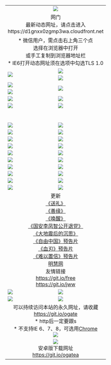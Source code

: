 ﻿<table>
  <tr></tr>
  <tr><td colspan=2 align=center><img src="https://cloud.githubusercontent.com/assets/11880933/13434984/f430fae2-e012-11e5-814f-c2df1e82b247.jpg" /></td></tr>
  <tr><td colspan=2 align=center>网门<br>最新动态网址，请点击进入
<br>https://d1gnxx0zgmp3wa.cloudfront.net
    </td>
  </tr>
  <tr>
    <td colspan=2 align=center>* 微信用户，需点击右上角三个点<br>选择在浏览器中打开<br>或手工复制到浏览器地址栏
    <br>* IE6打开动态网址须在选项中勾选TLS 1.0</td>
  </tr>
  <tr>
    <td rowspan=2><a href="https://d1gnxx0zgmp3wa.cloudfront.net/ogUP.aspx?name=11DKC.mp4&list=11DKC" target="_blank"><img src="https://d1gnxx0zgmp3wa.cloudfront.net/Up/11DKC1.jpg" /></a></td> 
    <td><div><a href="https://d1gnxx0zgmp3wa.cloudfront.net/ogUP.aspx?name=LRWS.mp4&list=LRWS" target="_blank"><img src="https://d1gnxx0zgmp3wa.cloudfront.net/Up/LRWS.jpg" /></a></td>
   </tr>
  <tr>
    <td><a href="https://d1gnxx0zgmp3wa.cloudfront.net/ogNiceVedio.aspx" target="_blank"><img src="https://d1gnxx0zgmp3wa.cloudfront.net/Up/11TGKDY.jpg" /></a></td>
  </tr>
  <tr>
    <td><a href="https://d1gnxx0zgmp3wa.cloudfront.net/ogUP.aspx?name=JQR.mp4&count=2" target="_blank"><img src="https://d1gnxx0zgmp3wa.cloudfront.net/Up/JQR.jpg" /></a></td>   
    <td rowspan=2><a href="https://d1gnxx0zgmp3wa.cloudfront.net/ogUP.aspx?name=JP.mp4&count=9" target="_blank"><img src="https://d1gnxx0zgmp3wa.cloudfront.net/Up/JP.jpg" /></td>
  </tr>
  <tr>
    <td><a href="https://d1gnxx0zgmp3wa.cloudfront.net/ogUP.aspx?name=WH.mp4" target="_blank"><img src="https://d1gnxx0zgmp3wa.cloudfront.net/Up/WH.jpg" /></a></td>
  </tr>
  <tr>
    <td><a href="https://d1gnxx0zgmp3wa.cloudfront.net/ogUP.aspx?name=SSZJ.mp4&list=SSZJ" target="_blank"><img src="https://d1gnxx0zgmp3wa.cloudfront.net/Up/SSZJ.jpg" /></a></td>
    <td><a href="https://d1gnxx0zgmp3wa.cloudfront.net/ogUP.aspx?name=1XQK.mp4&count=13" target="_blank"><img src="https://d1gnxx0zgmp3wa.cloudfront.net/Up/1XQK.jpg" /></a</td>
  </tr>
  <tr>
    <td><a href="https://d1gnxx0zgmp3wa.cloudfront.net/ogUP.aspx?name=ZY.mp4&count=2015|16" target="_blank"><img src="https://d1gnxx0zgmp3wa.cloudfront.net/Up/ZY.jpg" /></a</td>
    <td><a href="https://d1gnxx0zgmp3wa.cloudfront.net/ogUP.aspx?name=XTFY.mp4&count=B|2,A|24" target="_blank"><img src="https://d1gnxx0zgmp3wa.cloudfront.net/Up/XTFY.jpg" /></a></td>
  </tr>
  <tr height="40">
  </tr>
  <tr>
    <td><a href="https://d1gnxx0zgmp3wa.cloudfront.net/ogUP.aspx?name=4SQQ.mp4&list=4SQQ" target="_blank"><img src="https://d1gnxx0zgmp3wa.cloudfront.net/Up/4SQQ0.jpg"/></a></td>
    <td><a href="https://d1gnxx0zgmp3wa.cloudfront.net/ogUP.aspx?name=4SHQ.mp4&list=4SHQ" target="_blank"><img src="https://d1gnxx0zgmp3wa.cloudfront.net/Up/4SHQ0.jpg"/></a></td>
  </tr>
  <tr>
    <td><a href="https://d1gnxx0zgmp3wa.cloudfront.net/ogUP.aspx?name=4SZG.mp4&list=4SZG" target="_blank"><img src="https://d1gnxx0zgmp3wa.cloudfront.net/Up/4SZG0.jpg"/></a></td>
    <td><a href="https://d1gnxx0zgmp3wa.cloudfront.net/ogUP.aspx?name=4SDJ.mp4&list=4SDJ" target="_blank"><img src="https://d1gnxx0zgmp3wa.cloudfront.net/Up/4SDJ0.jpg"/></a></td>
  </tr>
  <tr>
    <td><a href="https://d1gnxx0zgmp3wa.cloudfront.net/ogUP.aspx?name=4SGX.mp4&list=4SGX" target="_blank"><img src="https://d1gnxx0zgmp3wa.cloudfront.net/Up/4SGX0.jpg"/></a></td>
    <td><a href="https://d1gnxx0zgmp3wa.cloudfront.net/ogUP.aspx?name=4SHD.mp4&list=4SHD" target="_blank"><img src="https://d1gnxx0zgmp3wa.cloudfront.net/Up/4SHD0.jpg"/></a></td>
  </tr>
  <tr>
    <td><a href="https://d1gnxx0zgmp3wa.cloudfront.net/ogUP.aspx?name=4CTX.mp4&list=4CTX" target="_blank"><img src="https://d1gnxx0zgmp3wa.cloudfront.net/Up/4CTX0.jpg"/></a></td>
    <td><a href="https://d1gnxx0zgmp3wa.cloudfront.net/ogUP.aspx?name=4CWZ.mp4&list=4CWZ" target="_blank"><img src="https://d1gnxx0zgmp3wa.cloudfront.net/Up/4CWZ0.jpg"/></a></td>
  </tr>
  <tr>
    <td><a href="https://d1gnxx0zgmp3wa.cloudfront.net/onUP.aspx?name=https://d1pog55izwmvoe.cloudfront.net/" target="_blank"><img src="https://d1gnxx0zgmp3wa.cloudfront.net/Up/0DTW.jpg"/></a></td>
    <td><a href="https://d1gnxx0zgmp3wa.cloudfront.net/onUP.aspx?name=https://d240ns8up8earz.cloudfront.net/acenter/" target="_blank"><img src="https://d1gnxx0zgmp3wa.cloudfront.net/Up/0TDW.jpg" /></a></td>
  </tr>
  <tr>
    <td><a href="https://d1gnxx0zgmp3wa.cloudfront.net/onUP.aspx?name=https://d4508d6vomz2p.cloudfront.net/gb/nsc413.htm" target="_blank"><img src="https://d1gnxx0zgmp3wa.cloudfront.net/Up/0DJY.jpg" /></a></td>
    <td><a href="https://d1gnxx0zgmp3wa.cloudfront.net/onUP.aspx?name=https://dilo7bqpjb57y.cloudfront.net/xtr/gb/prog204.html" target="_blank"><img src="https://d1gnxx0zgmp3wa.cloudfront.net/Up/0XTR.jpg" /></a></td>
  </tr>
  <tr>
    <td><a href="https://d1gnxx0zgmp3wa.cloudfront.net/onUP.aspx?name=https://d3aj00iefsmfgc.cloudfront.net/" target="_blank"><img src="https://d1gnxx0zgmp3wa.cloudfront.net/Up/0MHW.jpg" /></a></td>
    <td><a href="https://d1gnxx0zgmp3wa.cloudfront.net/onUP.aspx?name=https://d20wz7qt14x5d2.cloudfront.net/" target="_blank"><img src="https://d1gnxx0zgmp3wa.cloudfront.net/Up/0ZJW.jpg" /></a></td>
  </tr>
  <tr>
    <td><a href="https://d1gnxx0zgmp3wa.cloudfront.net/ogUP.aspx?name=0FG.zip" target="_blank"><img src="https://d1gnxx0zgmp3wa.cloudfront.net/Up/0FG.jpg" /></a></td>
    <td><a href="https://d1gnxx0zgmp3wa.cloudfront.net/ogUP.aspx?name=0FGA.apk" target="_blank"><img src="https://d1gnxx0zgmp3wa.cloudfront.net/Up/0FGA.jpg" /></a></td>
  </tr>
  <tr>
    <td><a href="https://d1gnxx0zgmp3wa.cloudfront.net/ogUP.aspx?name=0U.zip" target="_blank"><img src="https://d1gnxx0zgmp3wa.cloudfront.net/Up/0U.jpg" /></a></td>
    <td><a href="https://d1gnxx0zgmp3wa.cloudfront.net/ogUP.aspx?name=0UA.apk" target="_blank"><img src="https://d1gnxx0zgmp3wa.cloudfront.net/Up/0UA.jpg" /></a></td>
  </tr>
  <tr>
    <td><a href="https://d1gnxx0zgmp3wa.cloudfront.net/ogUP.aspx?name=0iPPOTV.zip" target="_blank"><img src="https://d1gnxx0zgmp3wa.cloudfront.net/Up/0iPPOTV.jpg" /></a></td>
    <td><a href="https://d1gnxx0zgmp3wa.cloudfront.net/ogUP.aspx?name=0iNTD.apk" target="_blank"><img src="https://d1gnxx0zgmp3wa.cloudfront.net/Up/0iNTD.jpg" /></a></td>
  </tr>
  <tr>
    <td colspan=2 align=center>更新<br>
      <a href="https://d1gnxx0zgmp3wa.cloudfront.net/ogUP.aspx?name=4ESL.mp4" target="_blank">《送礼》</a><br>
      <a href="https://d1gnxx0zgmp3wa.cloudfront.net/ogUP.aspx?name=4ESY.mp4" target="_blank">《善缘》</a><br>
      <a href="https://d1gnxx0zgmp3wa.cloudfront.net/ogUP.aspx?name=4EHX.mp4" target="_blank">《唤醒》</a><br>
      <a href="https://d1gnxx0zgmp3wa.cloudfront.net/ogUP.aspx?name=4LFZ.mp4" target="_blank">《国安李凤智公开退党》</a><br>
      <a href="https://d1gnxx0zgmp3wa.cloudfront.net/ogUP.aspx?name=4DDZHDCS.mp4" target="_blank">《大地震后的沉思》</a><br>
      <a href="https://d1gnxx0zgmp3wa.cloudfront.net/ogUP.aspx?name=11ZYZG0.mp4" target="_blank">《自由中国》预告片</a><br>
      <a href="https://d1gnxx0zgmp3wa.cloudfront.net/ogUP.aspx?name=11XR.mp4" target="_blank">《血刃》预告片</a><br>
      <a href="https://d1gnxx0zgmp3wa.cloudfront.net/ogUP.aspx?name=11NYZX.mp4&count=2" target="_blank">《难以置信》预告片</a><br>
      <a href="https://d1gnxx0zgmp3wa.cloudfront.net/onUP.aspx?name=https://www.minghui.org/" target="_blank">明慧网</a><br>
      友情链接<br>
      <a href="https://d1gnxx0zgmp3wa.cloudfront.net/onUP.aspx?name=https://git.io/free" target="_blank">https://git.io/free</a><br>
      <a href="https://d1gnxx0zgmp3wa.cloudfront.net/onUP.aspx?name=https://git.io/jww" target="_blank">https://git.io/jww</a></td>
    </td>
  </tr>
  <tr>
    <td><a href="https://d1gnxx0zgmp3wa.cloudfront.net/ogNice.aspx" target="_blank"><img src="https://d1gnxx0zgmp3wa.cloudfront.net/Up/0WCYY.jpg" /></a></td>
    <td><a href="https://d1gnxx0zgmp3wa.cloudfront.net/onCO.aspx?ob=600事物&op=增删改&args=WH1~%23类型6新闻%7c%23类型6评论&mode=" target="_blank"><img src="https://d1gnxx0zgmp3wa.cloudfront.net/Up/0WZTT.jpg" /></a></td> 
  </tr>
  <tr>
    <td><a href="https://d1gnxx0zgmp3wa.cloudfront.net/ogDY.aspx" target="_blank"><img src="https://d1gnxx0zgmp3wa.cloudfront.net/Up/0FK.jpg" /></a></td>
    <td><a href="https://d1gnxx0zgmp3wa.cloudfront.net/ogST.aspx" target="_blank"><img src="https://d1gnxx0zgmp3wa.cloudfront.net/Up/0ST.jpg" /></a></td> 
  </tr>
  <tr>
    <td colspan=2 align=center>可以持续访问本站的永久网址，请收藏<br/><a href="https://git.io/ogate" target="_blank">https://git.io/ogate</a><br/>* http后一定要跟s<br/>* 不支持IE 6、7、8，可选用<a href="https://d1gnxx0zgmp3wa.cloudfront.net/ogUP.aspx?name=0ChromePortable.zip">Chrome</a><br/><a href="https://d1gnxx0zgmp3wa.cloudfront.net/Up/0WMGDL2.png" target="_blank"><img src="https://d1gnxx0zgmp3wa.cloudfront.net/Up/0WMGD2.png"/></a></td>
  </tr>
  <tr>
    <td colspan=2 align=center><a href="https://d1gnxx0zgmp3wa.cloudfront.net/ogUP.aspx?name=0oGate.apk" target="_blank"><img src="https://cloud.githubusercontent.com/assets/11880933/13720399/75e143ee-e842-11e5-9f0a-1421f423c80f.jpg" /></a><br>安卓版下载网址<br><a href="https://git.io/ogatea">https://git.io/ogatea</a></td>
  </tr>
  <!--tr>
    <td colspan=2 align=center>可能失效的动态网址
    </td>
  </tr-->
</table>
